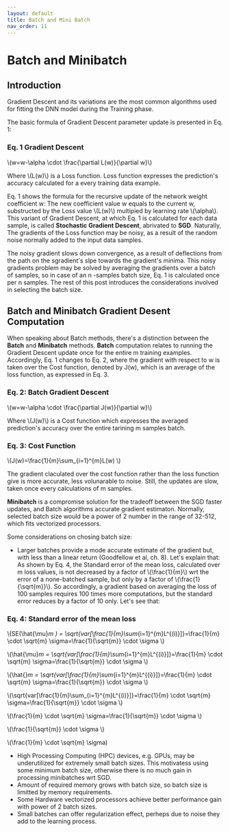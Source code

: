 ```yaml
---
layout: default
title: Batch and Mini Batch
nav_order: 11
---
```

# Batch and Minibatch
## Introduction

Gradient Descent and its variations are the most common algorithms used for fitting the DNN model during the Training phase. 

The basic formula of Gradient Descent parameter update is presented in Eq. 1:

### Eq. 1 Gradient Descent

\\(w=w-\alpha \cdot \frac{\partial L(w)}{\partial w}\\)

Where \\(L(w)\\) is a Loss function. Loss function expresses the prediction's accuracy calculated for a every training data example.

Eq. 1 shows the formula for the recursive update of the network weight coefficient w: The new coefficient value w equals to the current w, substructed by the Loss value \\(L(w)\\) multipied by learning rate \\(\alpha\\). 
This variant of Gradient Descent, at which Eq. 1 is calculated for each data sample, is called **Stochastic Gradient Descent**, abrivated to **SGD**. Naturally, The gradients of the Loss function may be noisy, as a result of the random noise normally added to the input data samples.

The noisy gradient slows down convergence, as a result of deflections from the path on the sgradient's slpe towards the gradient's minima.
This noisy gradients problem may be solved by averaging the gradients over a batch of samples, so in case of an n -samples batch size, Eq. 1 is calculated once per n samples.  The rest of this post introduces the considerations involved in selecting the batch size.



## Batch and Minibatch Gradient Desent Computation

When speaking about Batch methods, there's a distinction between the **Batch** and **Minibatch** methods.
**Batch** computation relates to running the Gradient Descent update once for the entire m training examples. Accordingly, Eq. 1 changes to Eq. 2, where the gradient with respect to w is taken over the Cost function, denoted by J(w), which is an average of the loss function, as expressed in Eq. 3.

### Eq. 2: Batch Gradient Descent
\\(w=w-\alpha \cdot \frac{\partial J(w)}{\partial w}\\)

Where \\(J(w)\\) is a Cost function which expresses the averaged prediction's accuracy over the entire tarining m samples batch.

### Eq. 3: Cost Function

\\(J(w)=\frac{1}{m}\sum_{i=1}^{m}L(w)
\\)

The gradient claculated over the cost function rather than the loss function give is more accurate, less volunarable to noise. Still, the updates are slow, taken once every calculations of m samples. 

**Minibatch** is a compromise solution for the tradeoff between the SGD faster updates, and Batch algorithms accurate gradient estimaton. Normally, selected batch size would be a power of 2 number in the range of 32-512, which fits vectorized processors.


Some considerations on chosing batch size:

- Larger batches provide a mode accurate estimate of the gradient but, with less than a linear return (Goodfellow et al, ch. 8). Let's explain that: As shown by Eq. 4, the Standard error of the mean loss, calculated over m loss values, is not decreased by a factor of \\(\frac{1}{m}\\) wrt the error of a none-batched sample, but only by a factor of \\(\frac{1}{\sqrt{m}}\\).
So accordingly, a gradient based on averaging the loss of 100 samples requires 100 times more computations, but the standard error reduces by a factor of 10 only. 
Let's see that:

### Eq. 4: Standard error of the mean loss

\\(SE(\hat{\mu}_m ) = \sqrt{var[\frac{1}{m}\sum_{i=1}^{m}L^{(i)}]}=\frac{1}{m} \cdot \sqrt{m} \sigma=\frac{1}{\sqrt{m}} \cdot \sigma \\)

\\(\hat{\mu}_m  = \sqrt{var[\frac{1}{m}\sum_{i=1}^{m}L^{(i)}]}=\frac{1}{m} \cdot \sqrt{m} \sigma=\frac{1}{\sqrt{m}} \cdot \sigma \\)

\\(\hat{}_m  = \sqrt{var[\frac{1}{m}\sum_{i=1}^{m}L^{(i)}]}=\frac{1}{m} \cdot \sqrt{m} \sigma=\frac{1}{\sqrt{m}} \cdot \sigma \\)

\\(\sqrt{var[\frac{1}{m}\sum_{i=1}^{m}L^{(i)}]}=\frac{1}{m} \cdot \sqrt{m} \sigma=\frac{1}{\sqrt{m}} \cdot \sigma \\)

\\(\frac{1}{m} \cdot \sqrt{m} \sigma=\frac{1}{\sqrt{m}} \cdot \sigma \\)

\\(\frac{1}{\sqrt{m}} \cdot \sigma \\)

\\(\frac{1}{m} \cdot \sqrt{m} \sigma\)


- High Processing Computing (HPC) devices, e.g. GPUs, may be underutilized for extremely small batch sizes. This motivatess using some minimum batch size, otherwise there is no much gain in processing minibatches wrt SGD.
- Amount of required memory grows with batch size, so batch size is limitted by memory requirements.
- Some Hardware vectorized processors achieve better performance gain with power of 2 batch sizes.
- Small batches can offer regularization effect, perheps due to noise they add to the learning process.








